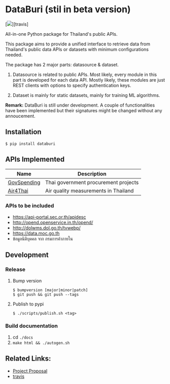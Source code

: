 # DataBuri (stil in beta version)
[![](https://travis-ci.org/codeforthailand/databuri.svg?branch=master)][travis]

All-in-one Python package for Thailand's public APIs.

This package aims to provide a unified interface to retrieve data from Thailand's public data APIs or datasets with minimum configurations needed.

The package has 2 major parts: datasource & dataset.

1. Datasource is related to public APIs. Most likely, every module in this part is developed for each data API. Mostly likely, these modules are just REST clients with options to specify authentication keys.

2. Dataset is mainly for static datasets, mainly for training ML algorithms.

**Remark:** DataBuri is still under development. A couple of functionalities
have been implemented but their signatures might be changed without any annoucement.

## Installation
```
$ pip install databuri
```

## APIs Implemented
| Name | Description |
|---|---|
| [GovSpending](https://govspending.data.go.th/api/documentation) | Thai government procurement projects |
| [Air4Thai](http://air4thai.pcd.go.th/webV2/history)  | Air quality measurements in Thailand |

### APIs to be included
- https://api-portal.sec.or.th/apidesc
- http://opend.openservice.in.th/opend/
- http://dolwms.dol.go.th/tvwebp/
- https://data.moc.go.th
- ข้อมูลนิติบุคคล จาก กรมการค้าภายใน

## Development
### Release
1. Bump version
    ```
    $ bumpversion [major|minor|patch]
    $ git push && git push --tags
    ```
2. Publish to pypi
    ```
    $ ./scripts/publish.sh <tag>
    ```
### Build documentation
1. cd `./docs`
2. `make html && ./autogen.sh`

## Related Links:
- [Project Proposal](https://docs.google.com/document/d/1XXuRovZ3bRGC18MQluO5zsZJ_6TM9COwCgRoWv6lsnM/edit?usp=sharing)
- [travis](https://travis-ci.org/codeforthailand/databuri)
